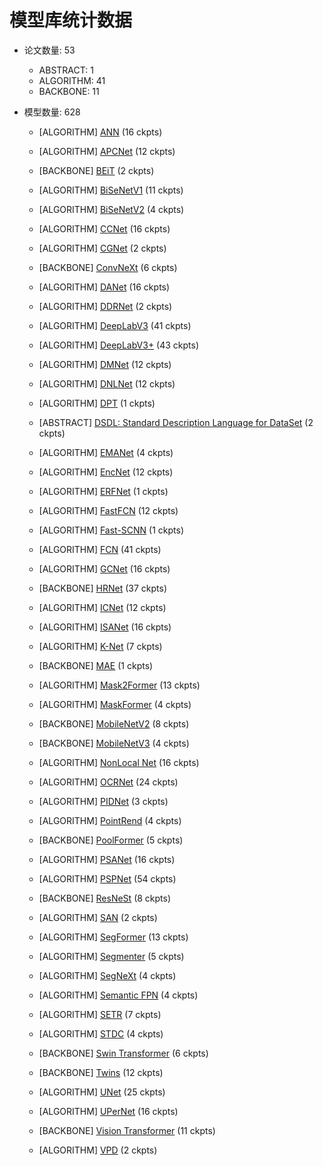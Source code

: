 
# 模型库统计数据

* 论文数量: 53
   - ABSTRACT: 1
   - ALGORITHM: 41
   - BACKBONE: 11

* 模型数量: 628

	* [ALGORITHM] [ANN](https://github.com/open-mmlab/mmsegmentation/blob/master/configs\ann) (16 ckpts)


	* [ALGORITHM] [APCNet](https://github.com/open-mmlab/mmsegmentation/blob/master/configs\apcnet) (12 ckpts)


	* [BACKBONE] [BEiT](https://github.com/open-mmlab/mmsegmentation/blob/master/configs\beit) (2 ckpts)


	* [ALGORITHM] [BiSeNetV1](https://github.com/open-mmlab/mmsegmentation/blob/master/configs\bisenetv1) (11 ckpts)


	* [ALGORITHM] [BiSeNetV2](https://github.com/open-mmlab/mmsegmentation/blob/master/configs\bisenetv2) (4 ckpts)


	* [ALGORITHM] [CCNet](https://github.com/open-mmlab/mmsegmentation/blob/master/configs\ccnet) (16 ckpts)


	* [ALGORITHM] [CGNet](https://github.com/open-mmlab/mmsegmentation/blob/master/configs\cgnet) (2 ckpts)


	* [BACKBONE] [ConvNeXt](https://github.com/open-mmlab/mmsegmentation/blob/master/configs\convnext) (6 ckpts)


	* [ALGORITHM] [DANet](https://github.com/open-mmlab/mmsegmentation/blob/master/configs\danet) (16 ckpts)


	* [ALGORITHM] [DDRNet](https://github.com/open-mmlab/mmsegmentation/blob/master/configs\ddrnet) (2 ckpts)


	* [ALGORITHM] [DeepLabV3](https://github.com/open-mmlab/mmsegmentation/blob/master/configs\deeplabv3) (41 ckpts)


	* [ALGORITHM] [DeepLabV3+](https://github.com/open-mmlab/mmsegmentation/blob/master/configs\deeplabv3plus) (43 ckpts)


	* [ALGORITHM] [DMNet](https://github.com/open-mmlab/mmsegmentation/blob/master/configs\dmnet) (12 ckpts)


	* [ALGORITHM] [DNLNet](https://github.com/open-mmlab/mmsegmentation/blob/master/configs\dnlnet) (12 ckpts)


	* [ALGORITHM] [DPT](https://github.com/open-mmlab/mmsegmentation/blob/master/configs\dpt) (1 ckpts)


	* [ABSTRACT] [DSDL: Standard Description Language for DataSet](https://github.com/open-mmlab/mmsegmentation/blob/master/configs\dsdl) (2 ckpts)


	* [ALGORITHM] [EMANet](https://github.com/open-mmlab/mmsegmentation/blob/master/configs\emanet) (4 ckpts)


	* [ALGORITHM] [EncNet](https://github.com/open-mmlab/mmsegmentation/blob/master/configs\encnet) (12 ckpts)


	* [ALGORITHM] [ERFNet](https://github.com/open-mmlab/mmsegmentation/blob/master/configs\erfnet) (1 ckpts)


	* [ALGORITHM] [FastFCN](https://github.com/open-mmlab/mmsegmentation/blob/master/configs\fastfcn) (12 ckpts)


	* [ALGORITHM] [Fast-SCNN](https://github.com/open-mmlab/mmsegmentation/blob/master/configs\fastscnn) (1 ckpts)


	* [ALGORITHM] [FCN](https://github.com/open-mmlab/mmsegmentation/blob/master/configs\fcn) (41 ckpts)


	* [ALGORITHM] [GCNet](https://github.com/open-mmlab/mmsegmentation/blob/master/configs\gcnet) (16 ckpts)


	* [BACKBONE] [HRNet](https://github.com/open-mmlab/mmsegmentation/blob/master/configs\hrnet) (37 ckpts)


	* [ALGORITHM] [ICNet](https://github.com/open-mmlab/mmsegmentation/blob/master/configs\icnet) (12 ckpts)


	* [ALGORITHM] [ISANet](https://github.com/open-mmlab/mmsegmentation/blob/master/configs\isanet) (16 ckpts)


	* [ALGORITHM] [K-Net](https://github.com/open-mmlab/mmsegmentation/blob/master/configs\knet) (7 ckpts)


	* [BACKBONE] [MAE](https://github.com/open-mmlab/mmsegmentation/blob/master/configs\mae) (1 ckpts)


	* [ALGORITHM] [Mask2Former](https://github.com/open-mmlab/mmsegmentation/blob/master/configs\mask2former) (13 ckpts)


	* [ALGORITHM] [MaskFormer](https://github.com/open-mmlab/mmsegmentation/blob/master/configs\maskformer) (4 ckpts)


	* [BACKBONE] [MobileNetV2](https://github.com/open-mmlab/mmsegmentation/blob/master/configs\mobilenet_v2) (8 ckpts)


	* [BACKBONE] [MobileNetV3](https://github.com/open-mmlab/mmsegmentation/blob/master/configs\mobilenet_v3) (4 ckpts)


	* [ALGORITHM] [NonLocal Net](https://github.com/open-mmlab/mmsegmentation/blob/master/configs\nonlocal_net) (16 ckpts)


	* [ALGORITHM] [OCRNet](https://github.com/open-mmlab/mmsegmentation/blob/master/configs\ocrnet) (24 ckpts)


	* [ALGORITHM] [PIDNet](https://github.com/open-mmlab/mmsegmentation/blob/master/configs\pidnet) (3 ckpts)


	* [ALGORITHM] [PointRend](https://github.com/open-mmlab/mmsegmentation/blob/master/configs\point_rend) (4 ckpts)


	* [BACKBONE] [PoolFormer](https://github.com/open-mmlab/mmsegmentation/blob/master/configs\poolformer) (5 ckpts)


	* [ALGORITHM] [PSANet](https://github.com/open-mmlab/mmsegmentation/blob/master/configs\psanet) (16 ckpts)


	* [ALGORITHM] [PSPNet](https://github.com/open-mmlab/mmsegmentation/blob/master/configs\pspnet) (54 ckpts)


	* [BACKBONE] [ResNeSt](https://github.com/open-mmlab/mmsegmentation/blob/master/configs\resnest) (8 ckpts)


	* [ALGORITHM] [SAN](https://github.com/open-mmlab/mmsegmentation/blob/master/configs\san) (2 ckpts)


	* [ALGORITHM] [SegFormer](https://github.com/open-mmlab/mmsegmentation/blob/master/configs\segformer) (13 ckpts)


	* [ALGORITHM] [Segmenter](https://github.com/open-mmlab/mmsegmentation/blob/master/configs\segmenter) (5 ckpts)


	* [ALGORITHM] [SegNeXt](https://github.com/open-mmlab/mmsegmentation/blob/master/configs\segnext) (4 ckpts)


	* [ALGORITHM] [Semantic FPN](https://github.com/open-mmlab/mmsegmentation/blob/master/configs\sem_fpn) (4 ckpts)


	* [ALGORITHM] [SETR](https://github.com/open-mmlab/mmsegmentation/blob/master/configs\setr) (7 ckpts)


	* [ALGORITHM] [STDC](https://github.com/open-mmlab/mmsegmentation/blob/master/configs\stdc) (4 ckpts)


	* [BACKBONE] [Swin Transformer](https://github.com/open-mmlab/mmsegmentation/blob/master/configs\swin) (6 ckpts)


	* [BACKBONE] [Twins](https://github.com/open-mmlab/mmsegmentation/blob/master/configs\twins) (12 ckpts)


	* [ALGORITHM] [UNet](https://github.com/open-mmlab/mmsegmentation/blob/master/configs\unet) (25 ckpts)


	* [ALGORITHM] [UPerNet](https://github.com/open-mmlab/mmsegmentation/blob/master/configs\upernet) (16 ckpts)


	* [BACKBONE] [Vision Transformer](https://github.com/open-mmlab/mmsegmentation/blob/master/configs\vit) (11 ckpts)


	* [ALGORITHM] [VPD](https://github.com/open-mmlab/mmsegmentation/blob/master/configs\vpd) (2 ckpts)

